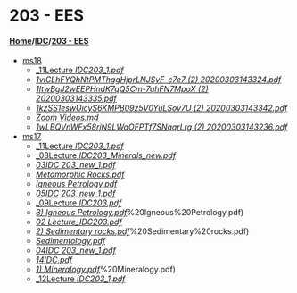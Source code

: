# 203 - EES
#### [Home](../..)/[IDC](..)/[203 - EES]()
- [ms18](ms18)
    - [_11Lecture _IDC203_1.pdf_](ms18/11Lecture%20_IDC203_1.pdf)
    - [_1viCLhFYQhNtPMThggHjprLNJSyF-c7e7 (2) 20200303143324.pdf_](ms18/1viCLhFYQhNtPMThggHjprLNJSyF-c7e7%20(2)%2020200303143324.pdf)
    - [_1ltwBgJ2wEEPHndK7qQ5Cm-7qhFN7MpoX (2) 20200303143335.pdf_](ms18/1ltwBgJ2wEEPHndK7qQ5Cm-7qhFN7MpoX%20(2)%2020200303143335.pdf)
    - [_1kzSS1eswUicyS6KMPB09z5V0YuLSov7U (2) 20200303143342.pdf_](ms18/1kzSS1eswUicyS6KMPB09z5V0YuLSov7U%20(2)%2020200303143342.pdf)
    - [_Zoom Videos.md_](ms18/Zoom%20Videos)
    - [_1wLBQVnWFx58rjN9LWaOFPTf7SNqqrLrg (2) 20200303143236.pdf_](ms18/1wLBQVnWFx58rjN9LWaOFPTf7SNqqrLrg%20(2)%2020200303143236.pdf)
- [ms17](ms17)
    - [_11Lecture _IDC203_1.pdf_](ms17/11Lecture%20_IDC203_1.pdf)
    - [_08Lecture _IDC203_Minerals_new.pdf_](ms17/08Lecture%20_IDC203_Minerals_new.pdf)
    - [_03IDC 203_new_1.pdf_](ms17/03IDC%20203_new_1.pdf)
    - [_Metamorphic Rocks.pdf_](ms17/Metamorphic%20Rocks.pdf)
    - [_Igneous Petrology.pdf_](ms17/Igneous%20Petrology.pdf)
    - [_05IDC 203_new_1.pdf_](ms17/05IDC%20203_new_1.pdf)
    - [_09Lecture _IDC203.pdf_](ms17/09Lecture%20_IDC203.pdf)
    - [_3) Igneous Petrology.pdf_](ms17/3)%20Igneous%20Petrology.pdf)
    - [_02 Lecture_IDC203.pdf_](ms17/02%20Lecture_IDC203.pdf)
    - [_2) Sedimentary rocks.pdf_](ms17/2)%20Sedimentary%20rocks.pdf)
    - [_Sedimentology.pdf_](ms17/Sedimentology.pdf)
    - [_04IDC 203_new_1.pdf_](ms17/04IDC%20203_new_1.pdf)
    - [_14IDC.pdf_](ms17/14IDC.pdf)
    - [_1) Mineralogy.pdf_](ms17/1)%20Mineralogy.pdf)
    - [_12Lecture _IDC203_1.pdf_](ms17/12Lecture%20_IDC203_1.pdf)
